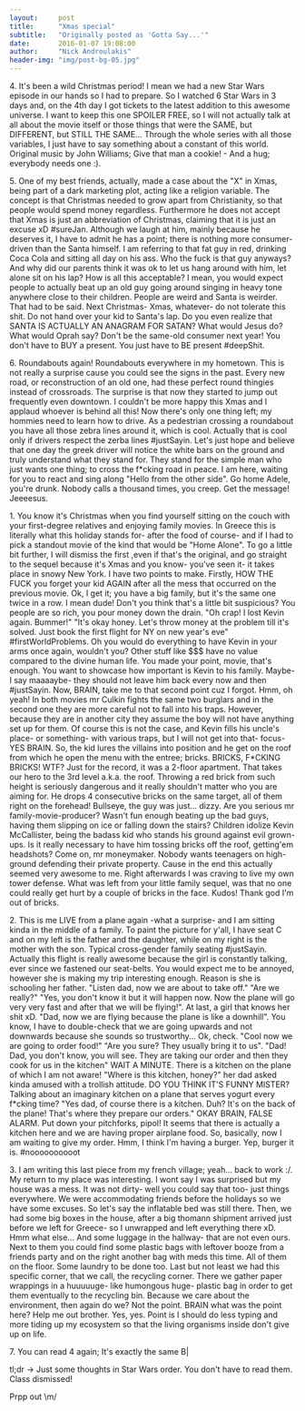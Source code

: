 ```yaml
---
layout:     post
title:      "Xmas special"
subtitle:   "Originally posted as 'Gotta Say...'"
date:       2016-01-07 19:08:00
author:     "Nick Androulakis"
header-img: "img/post-bg-05.jpg"
---
```


<p>
4. It's been a wild Christmas period! I mean we had a new Star Wars episode in our hands so I had to prepare. So I watched 6 Star Wars in 3 days and, on the 4th day I got tickets to the latest addition to this awesome universe. I want to keep this one SPOILER FREE, so I will not actually talk at all about the movie itself or those things that were the SAME, but DIFFERENT, but STILL THE SAME... Through the whole series with all those variables, I just have to say something about a constant of this world. Original music by John Williams; Give that man a cookie! - And a hug; everybody needs one :).</p>
<p>
5. One of my best friends, actually, made a case about the "X" in Xmas, being part of a dark marketing plot, acting like a religion variable. The concept is that Christmas needed to grow apart from Christianity, so that people would spend money regardless. Furthermore he does not accept that Xmas is just an abbreviation of Christmas, claiming that it is just an excuse xD #sureJan. Although we laugh at him, mainly because he deserves it, I have to admit he has a point; there is nothing more consumer-driven than the Santa himself. I am referring to that fat guy in red, drinking Coca Cola and sitting all day on his ass. Who the fuck is that guy anyways? And why did our parents think it was ok to let us hang around with him, let alone sit on his lap? How is all this acceptable? I mean, you would expect people to actually beat up an old guy going around singing in heavy tone anywhere close to their children. People are weird and Santa is weirder. That had to be said. Next Christmas- Xmas, whatever- do not tolerate this shit. Do not hand over your kid to Santa's lap. Do you even realize that SANTA IS ACTUALLY AN ANAGRAM FOR SATAN? What would Jesus do? What would Oprah say? Don't be the same-old consumer next year! You don't have to BUY a present. You just have to BE present #deepShit.</p>
<p>
6. Roundabouts again! Roundabouts everywhere in my hometown. This is not really a surprise cause you could see the signs in the past. Every new road, or reconstruction of an old one, had these perfect round thingies instead of crossroads. The surprise is that now they started to jump out frequently even downtown. I couldn't be more happy this Xmas and I applaud whoever is behind all this! Now there's only one thing left; my hommies need to learn how to drive. As a pedestrian crossing a roundabout you have all those zebra lines around it, which is cool. Actually that is cool only if drivers respect the zerba lines #justSayin. Let's just hope and believe that one day the greek driver will notice the white bars on the ground and truly understand what they stand for. They stand for the simple man who just wants one thing; to cross the f*cking road in peace. I am here, waiting for you to react and sing along "Hello from the other side". Go home Adele, you're drunk. Nobody calls a thousand times, you creep. Get the message! Jeeeesus.</p>
<p>
1. You know it's Christmas when you find yourself sitting on the couch with your first-degree relatives and enjoying family movies. In Greece this is literally what this holiday stands for- after the food of course- and if I had to pick a standout movie of the kind that would be "Home Alone". To go a little bit further, I will dismiss the first ,even if that's the original, and go straight to the sequel because it's Xmas and you know- you've seen it- it takes place in snowy New York. I have two points to make. Firstly, HOW THE FUCK you forget your kid AGAIN after all the mess that occurred on the previous movie. Ok, I get it; you have a big family, but it's the same one twice in a row. I mean dude! Don't you think that's a little bit suspicious? You people are so rich, you pour money down the drain. "Oh crap! I lost Kevin again. Bummer!" "It's okay honey. Let's throw money at the problem till it's solved. Just book the first flight for NY on new year's eve" #firstWorldProblems. Oh you would do everything to have Kevin in your arms once again, wouldn't you? Other stuff like $$$ have no value compared to the divine human life. You made your point, movie, that's enough. You want to showcase how important is Kevin to his family. Maybe- I say maaaaybe- they should not leave him back every now and then #justSayin. Now, BRAIN, take me to that second point cuz I forgot. Hmm, oh yeah! In both movies mr Culkin fights the same two burglars and in the second one they are more careful not to fall into his traps. However, because they are in another city they assume the boy will not have anything set up for them. Of course this is not the case, and Kevin fills his uncle's place- or something- with various traps, but I will not get into that- focus- YES BRAIN. So, the kid lures the villains into position and he get on the roof from which he open the menu with the entree; bricks. BRICKS, F*CKING BRICKS! WTF? Just for the record, it was a 2-floor apartment. That takes our hero to the 3rd level a.k.a. the roof. Throwing a red brick from such height is seriously dangerous and it really shouldn't matter who you are aiming for. He drops 4 consecutive bricks on the same target, all of them right on the forehead! Bullseye, the guy was just... dizzy. Are you serious mr family-movie-producer? Wasn't fun enough beating up the bad guys, having them slipping on ice or falling down the stairs? Children idolize Kevin McCallister, being the badass kid who stands his ground against evil grown-ups. Is it really necessary to have him tossing bricks off the roof, getting'em headshots? Come on, mr moneymaker. Nobody wants teenagers on high-ground defending their private property. Cause in the end this actually seemed very awesome to me. Right afterwards I was craving to live my own tower defense. What was left from your little family sequel, was that no one could really get hurt by a couple of bricks in the face. Kudos! Thank god I'm out of bricks.</p>
<p>
2. This is me LIVE from a plane again -what a surprise- and I am sitting kinda in the middle of a family. To paint the picture for y'all, I have seat C and on my left is the father and the daughter, while on my right is the mother with the son. Typical cross-gender family seating #justSayin. Actually this flight is really awesome because the girl is constantly talking, ever since we fastened our seat-belts. You would expect me to be annoyed, however she is making my trip interesting enough. Reason is she is schooling her father. "Listen dad, now we are about to take off." "Are we really?" "Yes, you don't know it but it will happen now. Now the plane will go very very fast and after that we will be flying!". At last, a girl that knows her shit xD. "Dad, now we are flying because the plane is like a downhill". You know, I have to double-check that we are going upwards and not downwards because she sounds so trustworthy... Ok, check. "Cool now we are going to order food!" "Are you sure? They usually bring it to us". "Dad! Dad, you don't know, you will see. They are taking our order and then they cook for us in the kitchen" WAIT A MINUTE. There is a kitchen on the plane of which I am not aware! "Where is this kitchen, honey?" her dad asked kinda amused with a trollish attitude. DO YOU THINK IT'S FUNNY MISTER? Talking about an imaginary kitchen on a plane that serves yogurt every f*cking time? "Yes dad, of course there is a kitchen. Duh? It's on the back of the plane! That's where they prepare our orders." OKAY BRAIN, FALSE ALARM. Put down your pitchforks, pipol! It seems that there is actually a kitchen here and we are having proper airplane food. So, basically, now I am waiting to give my order. Hmm, I think I'm having a burger. Yep, burger it is. #noooooooooot</p>
<p>
3. I am writing this last piece from my french village; yeah... back to work :/. My return to my place was interesting. I wont say I was surprised but my house was a mess. It was not dirty- well you could say that too- just things everywhere. We were accommodating friends before the holidays so we have some excuses. So let's say the inflatable bed was still there. Then, we had some big boxes in the house, after a big thomann shipment arrived just before we left for Greece- so I unwrapped and left everything there xD. Hmm what else... And some luggage in the hallway- that are not even ours. Next to them you could find some plastic bags with leftover booze from a friends party and on the right another bag with meds this time. All of them on the floor. Some laundry to be done too. Last but not least we had this specific corner, that we call, the recycling corner. There we gather paper wrappings in a huuuuuge- like humongous huge- plastic bag in order to get them eventually to the recycling bin. Because we care about the environment, then again do we? Not the point. BRAIN what was the point here? Help me out brother. Yes, yes. Point is I should do less typing and more tiding up my ecosystem so that the living organisms inside don't give up on life.</p>
<p>
7. You can read 4 again; It's exactly the same B|</p>
<p>
tl;dr -> Just some thoughts in Star Wars order. You don't have to read them. Class dismissed!</p>
<p>
Prpp out \m/</p>
